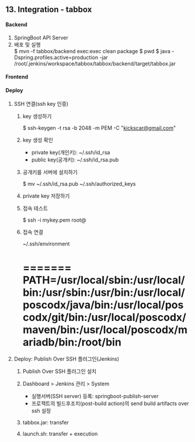## 13. Integration - tabbox

#### Backend
1. SpringBoot API Server
2. 배포 및 실행    
    $ mvn -f tabbox/backend exec:exec clean package
    $ pwd
    $ java -Dspring.profiles.active=production -jar /root/.jenkins/workspace/tabbox/tabbox/backend/target/tabbox.jar 


#### Frontend



#### Deploy

1. SSH 연결(ssh key 인증)

   1) key 생성하기
        
        $ ssh-keygen -t rsa -b 2048 -m PEM -C "kickscar@gmail.com"

   2) key 생성 확인
    
      - private key(개인키): ~/.ssh/id_rsa
      - public key(공개키): ~/.ssh/id_rsa.pub

   3) 공개키를 서버에 설치하기

        $ mv ~/.ssh/id_rsa.pub ~/.ssh/authorized_keys         

   4) private key 저장하기

   5) 접속 테스트
    
        $ ssh -i mykey.pem root@<Server IP>
    
   6) 접속 연결
    
        ~/.ssh/environment
    
        =======
        PATH=/usr/local/sbin:/usr/local/bin:/usr/sbin:/usr/bin:/usr/local/poscodx/java/bin:/usr/local/poscodx/git/bin:/usr/local/poscodx/maven/bin:/usr/local/poscodx/mariadb/bin:/root/bin        
        =======


2. Deploy: Publish Over SSH 플러그인(Jenkins)

   1) Publish Over SSH 플러그인 설치
   2) Dashboard > Jenkins 관리 > System
      
      - 실행서버(SSH server) 등록: springboot-publish-server
      - 프로젝트의 빌드후조치(post-build action)의 send build artifacts over ssh 설정

    3) tabbox.jar: transfer
    4) launch.sh: transfer + execution
 